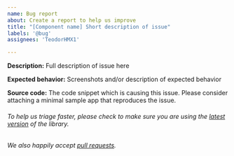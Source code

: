 ```yaml
---
name: Bug report
about: Create a report to help us improve
title: "[Component name] Short description of issue"
labels: '@bug'
assignees: 'TeodorHMX1'

---
```


**Description:** Full description of issue here

**Expected behavior:** Screenshots and/or description of expected behavior

**Source code:** The code snippet which is causing this issue. Please consider attaching a minimal sample app that reproduces the issue.

###### To help us triage faster, please check to make sure you are using the [latest version](https://github.com/zeoflow/stylar/releases) of the library.
###### We also happily accept [pull requests](https://github.com/zeoflow/stylar/pulls).
